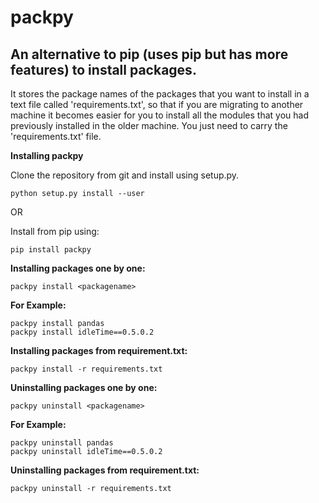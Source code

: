 # packpy

## An alternative to pip (uses pip but has more features) to install packages.

It stores the package names of the packages that you want to install in a text file called 'requirements.txt', so that if you are migrating to another machine it becomes easier for you to install all the modules that you had previously installed in the older machine.
You just need to carry the 'requirements.txt' file.

**Installing packpy**

Clone the repository from git and install using setup.py.

```
python setup.py install --user
```

OR

Install from pip using:

```
pip install packpy
```


**Installing packages one by one:**
```
packpy install <packagename>
```

**For Example:**
```
packpy install pandas
packpy install idleTime==0.5.0.2
```


**Installing packages from requirement.txt:**
```
packpy install -r requirements.txt
```



**Uninstalling packages one by one:**
```
packpy uninstall <packagename>
```

**For Example:**
```
packpy uninstall pandas
packpy uninstall idleTime==0.5.0.2
```


**Uninstalling packages from requirement.txt:**
```
packpy uninstall -r requirements.txt
```
